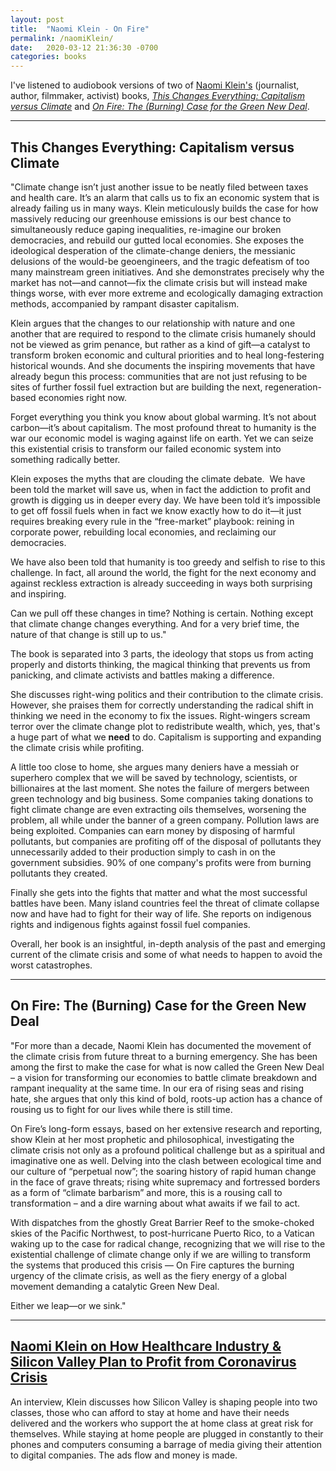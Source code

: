 ```yaml
---
layout: post
title:  "Naomi Klein - On Fire"
permalink: /naomiKlein/
date:   2020-03-12 21:36:30 -0700
categories: books
---
```


I've listened to audiobook versions of two of [Naomi Klein's](https://naomiklein.org/) (journalist, author, filmmaker, activist) books, [_This Changes Everything: Capitalism versus Climate_](https://naomiklein.org/this-changes-everything/) and [_On Fire: The (Burning) Case for the Green New Deal_](https://naomiklein.org/on-fire/).

---
## This Changes Everything: Capitalism versus Climate

"Climate change isn’t just another issue to be neatly filed between taxes and health care. It’s an alarm that calls us to fix an economic system that is already failing us in many ways. Klein meticulously builds the case for how massively reducing our greenhouse emissions is our best chance to simultaneously reduce gaping inequalities, re-imagine our broken democracies, and rebuild our gutted local economies. She exposes the ideological desperation of the climate-change deniers, the messianic delusions of the would-be geoengineers, and the tragic defeatism of too many mainstream green initiatives. And she demonstrates precisely why the market has not—and cannot—fix the climate crisis but will instead make things worse, with ever more extreme and ecologically damaging extraction methods, accompanied by rampant disaster capitalism.

Klein argues that the changes to our relationship with nature and one another that are required to respond to the climate crisis humanely should not be viewed as grim penance, but rather as a kind of gift—a catalyst to transform broken economic and cultural priorities and to heal long-festering historical wounds. And she documents the inspiring movements that have already begun this process: communities that are not just refusing to be sites of further fossil fuel extraction but are building the next, regeneration-based economies right now.

Forget everything you think you know about global warming. It’s not about carbon—it’s about capitalism. The most profound threat to humanity is the war our economic model is waging against life on earth. Yet we can seize this existential crisis to transform our failed economic system into something radically better.

Klein exposes the myths that are clouding the climate debate.  We have been told the market will save us, when in fact the addiction to profit and growth is digging us in deeper every day. We have been told it’s impossible to get off fossil fuels when in fact we know exactly how to do it—it just requires breaking every rule in the “free-market” playbook: reining in corporate power, rebuilding local economies, and reclaiming our democracies.

We have also been told that humanity is too greedy and selfish to rise to this challenge. In fact, all around the world, the fight for the next economy and against reckless extraction is already succeeding in ways both surprising and inspiring.

Can we pull off these changes in time? Nothing is certain. Nothing except that climate change changes everything. And for a very brief time, the nature of that change is still up to us."

The book is separated into 3 parts, the ideology that stops us from acting properly and distorts thinking, the magical thinking that prevents us from panicking, and climate activists and battles making a difference.

She discusses right-wing politics and their contribution to the climate crisis. However, she praises them for correctly understanding the radical shift in thinking we need in the economy to fix the issues. Right-wingers scream terror over the climate change plot to redistribute wealth, which, yes, that's a huge part of what we **need** to do. Capitalism is supporting and expanding the climate crisis while profiting.

A little too close to home, she argues many deniers have a messiah or superhero complex that we will be saved by technology, scientists, or billionaires at the last moment. She notes the failure of mergers between green technology and big business. Some companies taking donations to fight climate change are even extracting oils themselves, worsening the problem, all while under the banner of a green company. Pollution laws are being exploited. Companies can earn money by disposing of harmful pollutants, but companies are profiting off of the disposal of pollutants they unnecessarily added to their production simply to cash in on the government subsidies. 90% of one company's profits were from burning pollutants they created.

Finally she gets into the fights that matter and what the most successful battles have been. Many island countries feel the threat of climate collapse now and have had to fight for their way of life. She reports on indigenous rights and indigenous fights against fossil fuel companies.

Overall, her book is an insightful, in-depth analysis of the past and emerging current of the climate crisis and some of what needs to happen to avoid the worst catastrophes.

---

## On Fire: The (Burning) Case for the Green New Deal

"For more than a decade, Naomi Klein has documented the movement of the climate crisis from future threat to a burning emergency.  She has been among the first to make the case for what is now called the Green New Deal – a vision for transforming our economies to battle climate breakdown and rampant inequality at the same time. In our era of rising seas and rising hate, she argues that only this kind of bold, roots-up action has a chance of rousing us to fight for our lives while there is still time.

On Fire’s long-form essays, based on her extensive research and reporting, show Klein at her most prophetic and philosophical, investigating the climate crisis not only as a profound political challenge but as a spiritual and imaginative one as well. Delving into the clash between ecological time and our culture of “perpetual now”; the soaring history of rapid human change in the face of grave threats; rising white supremacy and fortressed borders as a form of “climate barbarism” and more, this is a rousing call to transformation – and a dire warning about what awaits if we fail to act.

With dispatches from the ghostly Great Barrier Reef to the smoke-choked skies of the Pacific Northwest, to post-hurricane Puerto Rico, to a Vatican waking up to the case for radical change, recognizing that we will rise to the existential challenge of climate change only if we are willing to transform the systems that produced this crisis — On Fire captures the burning urgency of the climate crisis, as well as the fiery energy of a global movement demanding a catalytic Green New Deal.

Either we leap—or we sink."

---

## [Naomi Klein on How Healthcare Industry & Silicon Valley Plan to Profit from Coronavirus Crisis](https://www.youtube.com/watch?v=-rmt3t94vxM)

An interview, Klein discusses how Silicon Valley is shaping people into two classes, those who can afford to stay at home and have their needs delivered and the workers who support the at home class at great risk for themselves. While staying at home people are plugged in constantly to their phones and computers consuming a barrage of media giving their attention to digital companies. The ads flow and money is made. 
